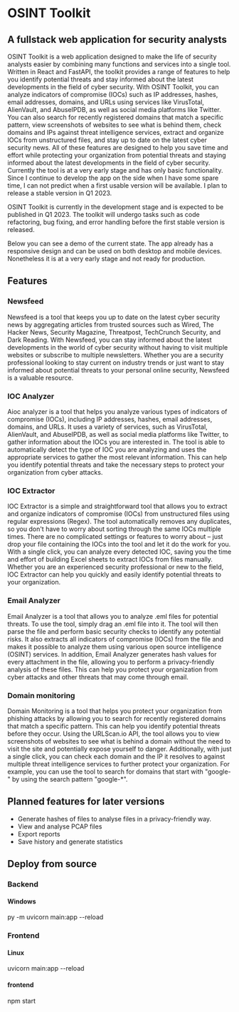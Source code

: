 # OSINT Toolkit
## A fullstack web application for security analysts
OSINT Toolkit is a web application designed to make the life of security analysts easier by combining many functions and services into a single tool. Written in React and FastAPI, the toolkit provides a range of features to help you identify potential threats and stay informed about the latest developments in the field of cyber security. With OSINT Toolkit, you can analyze indicators of compromise (IOCs) such as IP addresses, hashes, email addresses, domains, and URLs using services like VirusTotal, AlienVault, and AbuseIPDB, as well as social media platforms like Twitter. You can also search for recently registered domains that match a specific pattern, view screenshots of websites to see what is behind them, check domains and IPs against threat intelligence services, extract and organize IOCs from unstructured files, and stay up to date on the latest cyber security news. All of these features are designed to help you save time and effort while protecting your organization from potential threats and staying informed about the latest developments in the field of cyber security.
Currently the tool is at a very early stage and has only basic functionality. Since I continue to develop the app on the side when I have some spare time, I can not predict when a first usable version will be available. I plan to release a stable version in Q1 2023.

OSINT Toolkit is currently in the development stage and is expected to be published in Q1 2023. The toolkit will undergo tasks such as code refactoring, bug fixing, and error handling before the first stable version is released.

Below you can see a demo of the current state. The app already has a responsive design and can be used on both desktop and mobile devices. Nonetheless it is at a very early stage and not ready for production.

## Features
### Newsfeed
Newsfeed is a tool that keeps you up to date on the latest cyber security news by aggregating articles from trusted sources such as Wired, The Hacker News, Security Magazine, Threatpost, TechCrunch Security, and Dark Reading. With Newsfeed, you can stay informed about the latest developments in the world of cyber security without having to visit multiple websites or subscribe to multiple newsletters. Whether you are a security professional looking to stay current on industry trends or just want to stay informed about potential threats to your personal online security, Newsfeed is a valuable resource.

### IOC Analyzer
Aioc analyzer is a tool that helps you analyze various types of indicators of compromise (IOCs), including IP addresses, hashes, email addresses, domains, and URLs. It uses a variety of services, such as VirusTotal, AlienVault, and AbuseIPDB, as well as social media platforms like Twitter, to gather information about the IOCs you are interested in. The tool is able to automatically detect the type of IOC you are analyzing and uses the appropriate services to gather the most relevant information. This can help you identify potential threats and take the necessary steps to protect your organization from cyber attacks.

### IOC Extractor
IOC Extractor is a simple and straightforward tool that allows you to extract and organize indicators of compromise (IOCs) from unstructured files using regular expressions (Regex). The tool automatically removes any duplicates, so you don't have to worry about sorting through the same IOCs multiple times. There are no complicated settings or features to worry about – just drop your file containing the IOCs into the tool and let it do the work for you. With a single click, you can analyze every detected IOC, saving you the time and effort of building Excel sheets to extract IOCs from files manually. Whether you are an experienced security professional or new to the field, IOC Extractor can help you quickly and easily identify potential threats to your organization.

### Email Analyzer
Email Analyzer is a tool that allows you to analyze .eml files for potential threats. To use the tool, simply drag an .eml file into it. The tool will then parse the file and perform basic security checks to identify any potential risks. It also extracts all indicators of compromise (IOCs) from the file and makes it possible to analyze them using various open source intelligence (OSINT) services. In addition, Email Analyzer generates hash values for every attachment in the file, allowing you to perform a privacy-friendly analysis of these files. This can help you protect your organization from cyber attacks and other threats that may come through email.

### Domain monitoring
Domain Monitoring is a tool that helps you protect your organization from phishing attacks by allowing you to search for recently registered domains that match a specific pattern. This can help you identify potential threats before they occur. Using the URLScan.io API, the tool allows you to view screenshots of websites to see what is behind a domain without the need to visit the site and potentially expose yourself to danger. Additionally, with just a single click, you can check each domain and the IP it resolves to against multiple threat intelligence services to further protect your organization. For example, you can use the tool to search for domains that start with "google-" by using the search pattern "google-*".

## Planned features for later versions
- Generate hashes of files to analyse files in a privacy-friendly way.
- View and analyse PCAP files
- Export reports
- Save history and generate statistics

## Deploy from source
### Backend
#### Windows
py -m uvicorn main:app --reload

### Frontend
#### Linux
uvicorn main:app --reload

#### frontend
npm start
